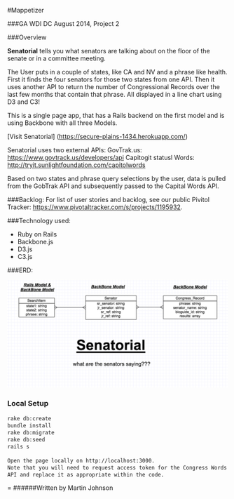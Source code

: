 #Mappetizer

###GA WDI DC August 2014, Project 2

###Overview

**Senatorial** tells you what senators are talking about on the floor of the senate or in a committee meeting.  

The User puts in a couple of states, like CA and NV and a phrase like health. First it finds the four senators for those two states from one API. Then it uses another API to return the number of Congressional Records over the last few months that contain that phrase. All displayed in a line chart using D3 and C3!

This is a single page app, that has a Rails backend on the first model and is using Backbone with all three Models.

[Visit Senatorial] (https://secure-plains-1434.herokuapp.com/)

Senatorial uses two external APIs:
GovTrak.us: https://www.govtrack.us/developers/api
Capitogit statusl Words: http://tryit.sunlightfoundation.com/capitolwords

Based on two states and phrase query selections by the user, data is pulled from the GobTrak API and subsequently passed to the Capital Words API.

###Backlog: 
For list of user stories and backlog, see our public Pivitol Tracker: https://www.pivotaltracker.com/s/projects/1195932.

###Technology used:
- Ruby on Rails
- Backbone.js
- D3.js
- C3.js

###ERD:

![](app/assets/images/erd.png)

### Local Setup

    rake db:create
    bundle install
    rake db:migrate
    rake db:seed
    rails s

    Open the page locally on http://localhost:3000.
    Note that you will need to request access token for the Congress Words API and replace it as appropriate within the code. 
    
=
######Written by Martin Johnson
